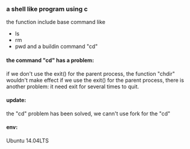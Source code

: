 ### a shell like program using c
the function include base command like
- ls
- rm
- pwd
and a buildin command "cd"

#### the command "cd" has a problem:
if we don't use the exit() for the parent process, the function "chdir" wouldn't make effect
if we use the exit() for the parent process, there is another problem: it need exit for several times to quit.

#### update:
the "cd" problem has been solved,  we cann't use fork for the "cd"

#### env:
Ubuntu 14.04LTS